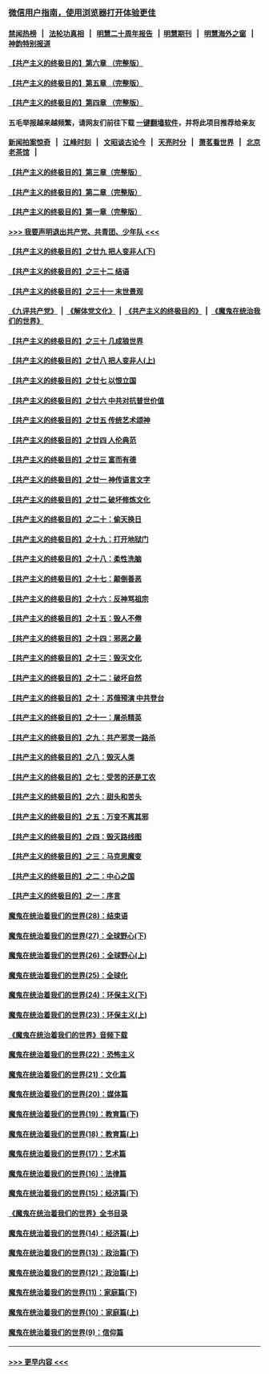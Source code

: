 ### [微信用户指南，使用浏览器打开体验更佳](https://github.com/gfw-breaker/banned-news1/blob/master/indexes/wechat-guide.md?t=0)
#### [禁闻热榜](热点新闻.md?t=0)  &nbsp;&nbsp;|&nbsp;&nbsp; [法轮功真相](https://github.com/gfw-breaker/truth/blob/master/README.md?t=0) &nbsp;&nbsp;|&nbsp;&nbsp; [明慧二十周年报告](https://github.com/gfw-breaker/mh-reports/blob/master/README.md?t=0) &nbsp;&nbsp;|&nbsp;&nbsp;[明慧期刊](https://github.com/gfw-breaker/mh-qikan) &nbsp;&nbsp;|&nbsp;&nbsp; [明慧海外之窗](https://github.com/gfw-breaker/mh-news/blob/master/README.md?t=0) &nbsp;&nbsp;|&nbsp;&nbsp; [神韵特别报道](https://github.com/gfw-breaker/mh-news/blob/master/shenyun.md?t=0)
#### [【共产主义的终极目的】第六章 （完整版）](../pages/nsc422/n11428913.md?t=02111702) 
#### [【共产主义的终极目的】第五章 （完整版）](../pages/nsc422/n11428912.md?t=02111702) 
#### [【共产主义的终极目的】第四章 （完整版）](../pages/nsc422/n11428907.md?t=02111702) 
#### 五毛举报越来越频繁，请网友们前往下载 [一键翻墙软件](https://github.com/gfw-breaker/ssr-accounts)，并将此项目推荐给亲友
#### [新闻拍案惊奇](https://github.com/gfw-breaker/banned-news1/blob/master/pages/link4.md) &nbsp;&nbsp;|&nbsp;&nbsp; [江峰时刻](https://github.com/gfw-breaker/banned-news1/blob/master/pages/link4.md) &nbsp;&nbsp;|&nbsp;&nbsp; [文昭谈古论今](https://github.com/gfw-breaker/banned-news1/blob/master/pages/link4.md) &nbsp;&nbsp;|&nbsp;&nbsp; [天亮时分](https://github.com/gfw-breaker/banned-news1/blob/master/pages/link4.md) &nbsp;&nbsp;|&nbsp;&nbsp; [萧茗看世界](https://github.com/gfw-breaker/banned-news1/blob/master/pages/link4.md) &nbsp;&nbsp;|&nbsp;&nbsp; [北京老茶馆](https://github.com/gfw-breaker/banned-news1/blob/master/pages/link4.md) &nbsp;&nbsp;|&nbsp;&nbsp; 
#### [【共产主义的终极目的】第三章（完整版）](../pages/nsc422/n11428848.md?t=02111702) 
#### [【共产主义的终极目的】第二章（完整版）](../pages/nsc422/n11428831.md?t=02111702) 
#### [【共产主义的终极目的】第一章（完整版）](../pages/nsc422/n11417651.md?t=02111702) 
#### [>>> 我要声明退出共产党、共青团、少年队 <<<](https://github.com/begood0513/goodnews/blob/master/quit/letter.md) 
#### [【共产主义的终极目的】之廿九 把人变非人(下)](../pages/nsc422/n11344140.md?t=02111702) 
#### [【共产主义的终极目的】之三十二 结语](../pages/nsc422/n11360535.md?t=02111702) 
#### [【共产主义的终极目的】之三十一 末世景观](../pages/nsc422/n11351129.md?t=02111702) 
#### [《九评共产党》](https://github.com/begood0513/9ping.md/blob/master/README.md) &nbsp;|&nbsp; [《解体党文化》](../../../../jtdwh.md/blob/master/README.md)  &nbsp;|&nbsp; [《共产主义的终极目的》](../../../../gczydzjmd.md/blob/master/README.md) &nbsp;|&nbsp; [《魔鬼在统治我们的世界》](../../../../mgztzwmdsj.md/blob/master/README.md) 
#### [【共产主义的终极目的】之三十 几成狼世界](../pages/nsc422/n11348280.md?t=02111702) 
#### [【共产主义的终极目的】之廿八 把人变非人(上)](../pages/nsc422/n11340492.md?t=02111702) 
#### [【共产主义的终极目的】之廿七 以恨立国](../pages/nsc422/n11336944.md?t=02111702) 
#### [【共产主义的终极目的】之廿六 中共对抗普世价值](../pages/nsc422/n11324785.md?t=02111702) 
#### [【共产主义的终极目的】之廿五 传统艺术颂神](../pages/nsc422/n11296396.md?t=02111702) 
#### [【共产主义的终极目的】之廿四 人伦典范](../pages/nsc422/n11296397.md?t=02111702) 
#### [【共产主义的终极目的】之廿三 富而有德](../pages/nsc422/n11283598.md?t=02111702) 
#### [【共产主义的终极目的】之廿一 神传语言文字](../pages/nsc422/n11263265.md?t=02111702) 
#### [【共产主义的终极目的】之廿二 破坏修炼文化](../pages/nsc422/n11245728.md?t=02111702) 
#### [【共产主义的终极目的】之二十：偷天换日](../pages/nsc422/n11238846.md?t=02111702) 
#### [【共产主义的终极目的】之十九：打开地狱门](../pages/nsc422/n11206376.md?t=02111702) 
#### [【共产主义的终极目的】之十八：柔性洗脑](../pages/nsc422/n11199994.md?t=02111702) 
#### [【共产主义的终极目的】之十七：颠倒善恶](../pages/nsc422/n11179782.md?t=02111702) 
#### [【共产主义的终极目的】之十六：反神骂祖宗](../pages/nsc422/n11166798.md?t=02111702) 
#### [【共产主义的终极目的】之十五：毁人不倦](../pages/nsc422/n11166792.md?t=02111702) 
#### [【共产主义的终极目的】之十四：邪恶之最](../pages/nsc422/n11150249.md?t=02111702) 
#### [【共产主义的终极目的】之十三：毁灭文化](../pages/nsc422/n11135227.md?t=02111702) 
#### [【共产主义的终极目的】之十二：破坏自然](../pages/nsc422/n11135214.md?t=02111702) 
#### [【共产主义的终极目的】之十：苏俄预演 中共登台](../pages/nsc422/n11118424.md?t=02111702) 
#### [【共产主义的终极目的】之十一：屠杀精英](../pages/nsc422/n11118442.md?t=02111702) 
#### [【共产主义的终极目的】之九：共产邪灵一路杀](../pages/nsc422/n11114139.md?t=02111702) 
#### [【共产主义的终极目的】之八：毁灭人类](../pages/nsc422/n11108503.md?t=02111702) 
#### [【共产主义的终极目的】之七：受苦的还是工农](../pages/nsc422/n11101809.md?t=02111702) 
#### [【共产主义的终极目的】之六：甜头和苦头](../pages/nsc422/n11096971.md?t=02111702) 
#### [【共产主义的终极目的】之五：万变不离其邪](../pages/nsc422/n11091285.md?t=02111702) 
#### [【共产主义的终极目的】之四：毁灭路线图](../pages/nsc422/n11086284.md?t=02111702) 
#### [【共产主义的终极目的】之三：马克思魔变](../pages/nsc422/n11061941.md?t=02111702) 
#### [【共产主义的终极目的】之二：中心之国](../pages/nsc422/n11047728.md?t=02111702) 
#### [【共产主义的终极目的】之一：序言](../pages/nsc422/n11086077.md?t=02111702) 
#### [魔鬼在统治着我们的世界(28)：结束语](../pages/nsc422/n10936246.md?t=02111702) 
#### [魔鬼在统治着我们的世界(27)：全球野心(下)](../pages/nsc422/n10928319.md?t=02111702) 
#### [魔鬼在统治着我们的世界(26)：全球野心(上)](../pages/nsc422/n10900318.md?t=02111702) 
#### [魔鬼在统治着我们的世界(25)：全球化](../pages/nsc422/n10788205.md?t=02111702) 
#### [魔鬼在统治着我们的世界(24)：环保主义(下)](../pages/nsc422/n10695307.md?t=02111702) 
#### [魔鬼在统治着我们的世界(23)：环保主义(上)](../pages/nsc422/n10688613.md?t=02111702) 
#### [《魔鬼在统治着我们的世界》音频下载](../pages/nsc422/n10635553.md?t=02111702) 
#### [魔鬼在统治着我们的世界(22)：恐怖主义](../pages/nsc422/n10614727.md?t=02111702) 
#### [魔鬼在统治着我们的世界(21)：文化篇](../pages/nsc422/n10597706.md?t=02111702) 
#### [魔鬼在统治着我们的世界(20)：媒体篇](../pages/nsc422/n10586579.md?t=02111702) 
#### [魔鬼在统治着我们的世界(19)：教育篇(下)](../pages/nsc422/n10564808.md?t=02111702) 
#### [魔鬼在统治着我们的世界(18)：教育篇(上)](../pages/nsc422/n10526970.md?t=02111702) 
#### [魔鬼在统治着我们的世界(17)：艺术篇](../pages/nsc422/n10499093.md?t=02111702) 
#### [魔鬼在统治着我们的世界(16)：法律篇](../pages/nsc422/n10485969.md?t=02111702) 
#### [魔鬼在统治着我们的世界(15)：经济篇(下)](../pages/nsc422/n10469975.md?t=02111702) 
#### [《魔鬼在统治着我们的世界》全书目录](../pages/nsc422/n10464261.md?t=02111702) 
#### [魔鬼在统治着我们的世界(14)：经济篇(上)](../pages/nsc422/n10457370.md?t=02111702) 
#### [魔鬼在统治着我们的世界(13)：政治篇(下)](../pages/nsc422/n10448270.md?t=02111702) 
#### [魔鬼在统治着我们的世界(12)：政治篇(上)](../pages/nsc422/n10444576.md?t=02111702) 
#### [魔鬼在统治着我们的世界(11)：家庭篇(下)](../pages/nsc422/n10440961.md?t=02111702) 
#### [魔鬼在统治着我们的世界(10)：家庭篇(上)](../pages/nsc422/n10435448.md?t=02111702) 
#### [魔鬼在统治着我们的世界(9)：信仰篇](../pages/nsc422/n10432159.md?t=02111702) 

----
#### [ >>> 更早内容 <<< ](../indexes/nsc422-earlier.md)
